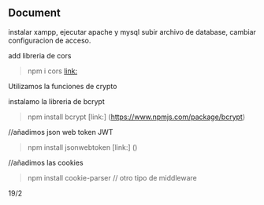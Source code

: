 ## Document
instalar xampp, ejecutar apache y mysql
subir archivo de database, cambiar configuracion de acceso.

add libreria de cors
> npm i cors [link:](https://www.npmjs.com/package/cors)

Utilizamos la funciones de crypto 

instalamo la libreria de bcrypt
> npm install bcrypt [link:] (https://www.npmjs.com/package/bcrypt)

//añadimos json web token JWT
> npm install jsonwebtoken [link:] ()

//añadimos las cookies
 > npm install cookie-parser // otro tipo de middleware

19/2
